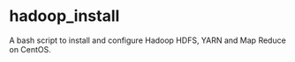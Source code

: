 # hadoop_install
A bash script to install and configure Hadoop HDFS, YARN and Map Reduce on CentOS.
